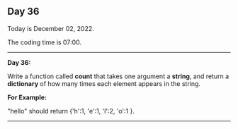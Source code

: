 <h2>Day 36</h2>
<p>Today is December 02, 2022.</p>
<p>The coding time is 07:00.</p>
<hr/>

<p><b>Day 36: </b></p>

<p>
Write a function called <b>count</b> that takes one argument a <b>string</b>, and return a <b>dictionary</b> of how many times each element appears in the string.
</p>
<p><b>For Example:</b></p>
<p>"hello" should return {'h':1, 'e':1, 'l':2, 'o':1 }.</p>

<hr/>